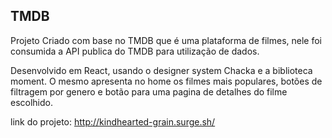 

## TMDB

Projeto Criado com base no TMDB que é uma plataforma de filmes, nele foi consumida a API publica do TMDB para utilização de dados.

Desenvolvido em React, usando o designer system Chacka e a biblioteca moment. O mesmo apresenta no home os filmes mais populares, botões de filtragem por genero e botão para uma pagina de detalhes do filme escolhido.

link do projeto:
http://kindhearted-grain.surge.sh/
